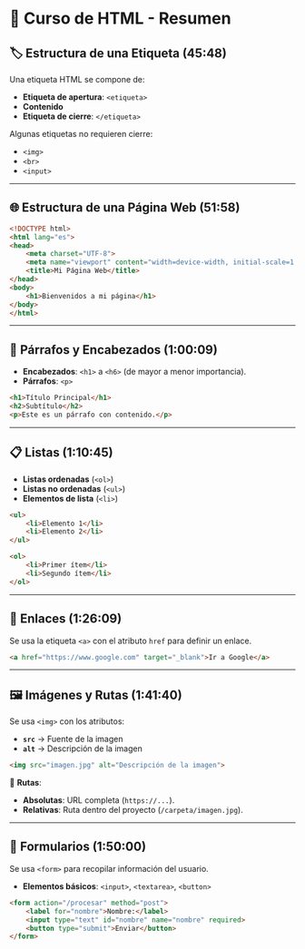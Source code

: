 # 📘 Curso de HTML - Resumen

## 🏷️ Estructura de una Etiqueta (45:48)
Una etiqueta HTML se compone de:
- **Etiqueta de apertura**: `<etiqueta>`
- **Contenido**
- **Etiqueta de cierre**: `</etiqueta>`

Algunas etiquetas no requieren cierre:
- `<img>`
- `<br>`
- `<input>`

---

## 🌐 Estructura de una Página Web (51:58)
```html
<!DOCTYPE html>
<html lang="es">
<head>
    <meta charset="UTF-8">
    <meta name="viewport" content="width=device-width, initial-scale=1.0">
    <title>Mi Página Web</title>
</head>
<body>
    <h1>Bienvenidos a mi página</h1>
</body>
</html>
```

---

## 📝 Párrafos y Encabezados (1:00:09)
- **Encabezados**: `<h1>` a `<h6>` (de mayor a menor importancia).
- **Párrafos**: `<p>`

```html
<h1>Título Principal</h1>
<h2>Subtítulo</h2>
<p>Este es un párrafo con contenido.</p>
```

---

## 📋 Listas (1:10:45)
- **Listas ordenadas** (`<ol>`)
- **Listas no ordenadas** (`<ul>`)
- **Elementos de lista** (`<li>`)

```html
<ul>
    <li>Elemento 1</li>
    <li>Elemento 2</li>
</ul>

<ol>
    <li>Primer ítem</li>
    <li>Segundo ítem</li>
</ol>
```

---

## 🔗 Enlaces (1:26:09)
Se usa la etiqueta `<a>` con el atributo `href` para definir un enlace.

```html
<a href="https://www.google.com" target="_blank">Ir a Google</a>
```

---

## 🖼️ Imágenes y Rutas (1:41:40)
Se usa `<img>` con los atributos:
- **`src`** → Fuente de la imagen
- **`alt`** → Descripción de la imagen

```html
<img src="imagen.jpg" alt="Descripción de la imagen">
```

📌 **Rutas**:
- **Absolutas**: URL completa (`https://...`).
- **Relativas**: Ruta dentro del proyecto (`/carpeta/imagen.jpg`).

---

## 📑 Formularios (1:50:00)
Se usa `<form>` para recopilar información del usuario.
- **Elementos básicos**: `<input>`, `<textarea>`, `<button>`

```html
<form action="/procesar" method="post">
    <label for="nombre">Nombre:</label>
    <input type="text" id="nombre" name="nombre" required>
    <button type="submit">Enviar</button>
</form>
```



